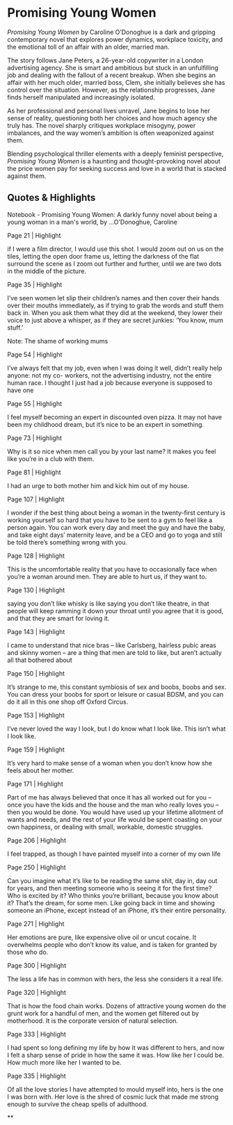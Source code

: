 # Promising Young Women


_Promising Young Women_ by Caroline O’Donoghue is a dark and gripping contemporary novel that explores power dynamics, workplace toxicity, and the emotional toll of an affair with an older, married man.

The story follows Jane Peters, a 26-year-old copywriter in a London advertising agency. She is smart and ambitious but stuck in an unfulfilling job and dealing with the fallout of a recent breakup. When she begins an affair with her much older, married boss, Clem, she initially believes she has control over the situation. However, as the relationship progresses, Jane finds herself manipulated and increasingly isolated.

As her professional and personal lives unravel, Jane begins to lose her sense of reality, questioning both her choices and how much agency she truly has. The novel sharply critiques workplace misogyny, power imbalances, and the way women’s ambition is often weaponized against them.

Blending psychological thriller elements with a deeply feminist perspective, _Promising Young Women_ is a haunting and thought-provoking novel about the price women pay for seeking success and love in a world that is stacked against them.

## Quotes & Highlights

Notebook - Promising Young Women: A darkly funny novel about being a young woman in a man's world, by ...O'Donoghue, Caroline

  
  

Page 21 | Highlight

  

if I were a film director, I would use this shot. I would zoom out on us on the tiles, letting the open door frame us, letting the darkness of the flat surround the scene as I zoom out further and further, until we are two dots in the middle of the picture.

  
  

Page 35 | Highlight

  

I’ve seen women let slip their children’s names and then cover their hands over their mouths immediately, as if trying to grab the words and stuff them back in. When you ask them what they did at the weekend, they lower their voice to just above a whisper, as if they are secret junkies: ‘You know, mum stuff.’

  

Note: The shame of working mums

  
  

Page 54 | Highlight

  

I’ve always felt that my job, even when I was doing it well, didn’t really help anyone: not my co- workers, not the advertising industry, not the entire human race. I thought I just had a job because everyone is supposed to have one

  
  

Page 55 | Highlight

  

I feel myself becoming an expert in discounted oven pizza. It may not have been my childhood dream, but it’s nice to be an expert in something.

  
  

Page 73 | Highlight

  

Why is it so nice when men call you by your last name? It makes you feel like you’re in a club with them.

  

Page 81 | Highlight

  

I had an urge to both mother him and kick him out of my house.

  
  

Page 107 | Highlight

  

I wonder if the best thing about being a woman in the twenty-first century is working yourself so hard that you have to be sent to a gym to feel like a person again. You can work every day and meet the guy and have the baby, and take eight days’ maternity leave, and be a CEO and go to yoga and still be told there’s something wrong with you.

  
  

Page 128 | Highlight

  

This is the uncomfortable reality that you have to occasionally face when you’re a woman around men. They are able to hurt us, if they want to.

  
  

Page 130 | Highlight

  

saying you don’t like whisky is like saying you don’t like theatre, in that people will keep ramming it down your throat until you agree that it is good, and that they are smart for loving it.

  
  

Page 143 | Highlight

  

I came to understand that nice bras – like Carlsberg, hairless pubic areas and skinny women – are a thing that men are told to like, but aren’t actually all that bothered about

  
  

Page 150 | Highlight

  

It’s strange to me, this constant symbiosis of sex and boobs, boobs and sex. You can dress your boobs for sport or leisure or casual BDSM, and you can do it all in this one shop off Oxford Circus.

  
  

Page 153 | Highlight

  

I’ve never loved the way I look, but I do know what I look like. This isn’t what I look like.

  

Page 159 | Highlight

  

It’s very hard to make sense of a woman when you don’t know how she feels about her mother.

  
  

Page 171 | Highlight

  

Part of me has always believed that once it has all worked out for you – once you have the kids and the house and the man who really loves you – then you would be done. You would have used up your lifetime allotment of wants and needs, and the rest of your life would be spent coasting on your own happiness, or dealing with small, workable, domestic struggles.

  
  

Page 206 | Highlight

  

I feel trapped, as though I have painted myself into a corner of my own life

  
  

Page 250 | Highlight

  

Can you imagine what it’s like to be reading the same shit, day in, day out for years, and then meeting someone who is seeing it for the first time? Who is excited by it? Who thinks you’re brilliant, because you know about it? That’s the dream, for some men. Like going back in time and showing someone an iPhone, except instead of an iPhone, it’s their entire personality.

  
  

Page 271 | Highlight

  

Her emotions are pure, like expensive olive oil or uncut cocaine. It overwhelms people who don’t know its value, and is taken for granted by those who do.

  
  

Page 300 | Highlight

  

The less a life has in common with hers, the less she considers it a real life.

  
  

Page 320 | Highlight

  

That is how the food chain works. Dozens of attractive young women do the grunt work for a handful of men, and the women get filtered out by motherhood. It is the corporate version of natural selection.

  

Page 333 | Highlight

  

I had spent so long defining my life by how it was different to hers, and now I felt a sharp sense of pride in how the same it was. How like her I could be. How much more like her I wanted to be.

  
  

Page 335 | Highlight

  

Of all the love stories I have attempted to mould myself into, hers is the one I was born with. Her love is the shred of cosmic luck that made me strong enough to survive the cheap spells of adulthood.

  
**